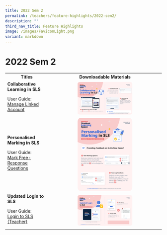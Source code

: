 ```yaml
---
title: 2022 Sem 2
permalink: /teachers/feature-highlights/2022-sem2/
description: ""
third_nav_title: Feature Highlights
image: /images/FaviconLight.png
variant: markdown
---
```

<h1>2022 Sem 2</h1>
<style>
img {
border-radius: 5%;
}
</style>

<table>
<tbody><tr>
<th style="text-align: center;">Titles</th>
<th style="text-align: center;">Downloadable Materials</th>
</tr>
<tr>
<td>
<strong>Collaborative Learning in SLS</strong>
<p>User Guide:<br> 
<a target="_blank" href="/teacher-user-guide/customise/manage-linked-account/">Manage Linked Account</a></p>
</td>
<td style="text-align: center;">
<a target="_blank" href="/files/Marcomms/Feature%20Highlights/R18%20(2%20of%203)%20Teacher%20Collaborative%20Learning.pdf">
<img style="width: 50%;" alt="Collaborative Learning in SLS" src="/images/2Teacher/Marcomms/Feature%20Highlights/R18%20(2%20of%203)%20Teacher%20Collaborative%20Learning.png">
</a>
</td>
</tr>
<tr>
<td>
<strong>Personalised Marking in SLS</strong>
<p>User Guide:<br> 
<a target="_blank" href="/teacher-user-guide/assess/mark-free-response-questions/">Mark Free-Response Questions</a></p>
</td>
<td style="text-align: center;">
<a target="_blank" href="/files/Marcomms/Feature%20Highlights/R18%20(3%20of%203)%20Teacher%20Personalised%20Marking.pdf">
<img style="width: 50%;" alt="Personalised Marking in SLS" src="/images/2Teacher/Marcomms/Feature%20Highlights/R18%20(3%20of%203)%20Teacher%20Personalised%20Marking.png">
</a>
</td>
</tr>
<tr>
<td>
<strong>Updated Login to SLS</strong>
<p>User Guide:<br>
<a target="_blank" href="/login-troubleshooting/authentication/log-in-to-sls-teacher/">Login to SLS (Teacher)</a></p>
</td>
<td style="text-align: center;">
<a target="_blank" href="/files/Marcomms/Feature%20Highlights/R18%20(1%20of%203)%20Teacher%20MIMS.pdf">
<img style="width: 50%;" alt="Updated Login to SLS" src="/images/2Teacher/Marcomms/Feature%20Highlights/R18%20(1%20of%203)%20Teacher%20MIMS.png">
</a>
</td>
</tr>	
</tbody></table>